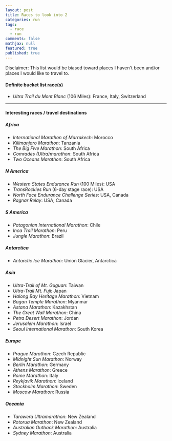 ```yaml
---
layout: post
title: Races to look into 2
categories: run
tags: 
  - race
  - run
comments: false
mathjax: null
featured: true
published: true
---
```


Disclaimer: This list would be biased toward places I haven't been and/or places I would like to travel to.

#### Definite bucket list race(s)

* *Ultra Trail du Mont Blanc* (106 Miles): France, Italy, Switzerland

<hr>

#### Interesting races / travel destinations

##### Africa

* *International Marathon of Marrakech*: Morocco
* *Kilimanjaro Marathon*: Tanzania
* *The Big Five Marathon*: South Africa
* *Comrades (Ultra)marathon*: South Africa
* *Two Oceans Marathon*: South Africa
 
##### N America

* *Western States Endurance Run* (100 Miles): USA
* *TransRockies Run* (6-day stage race): USA
* *North Face Endurance Challenge Series*: USA, Canada
* *Ragnar Relay*: USA, Canada

##### S America 

* *Patagonian International Marathon*: Chile
* *Inca Trail Marathon*: Peru
* *Jungle Marathon*: Brazil

##### Antarctica 	 	

* *Antarctic Ice Marathon*: Union Glacier, Antarctica

##### Asia

* *Ultra-Trail of Mt. Guguan*: Taiwan
* *Ultra-Trail Mt. Fuji*: Japan
* *Halong Bay Heritage Marathon*: Vietnam
* *Bagan Temple Marathon*: Myanmar
* *Astana Marathon*: Kazakhstan
* *The Great Wall Marathon*: China
* *Petra Desert Marathon*: Jordan
* *Jerusalem Marathon*: Israel
* *Seoul International Marathon*: South Korea

##### Europe

* *Prague Marathon*: Czech Republic
* *Midnight Sun Marathon*: Norway
* *Berlin Marathon*: Germany
* *Athens Marathon*: Greece
* *Rome Marathon*: Italy
* *Reykjavík Marathon*: Iceland
* *Stockholm Marathon*: Sweden
* *Moscow Marathon*: Russia

##### Oceania

* *Tarawera Ultramarathon*: New Zealand
* *Rotorua Marathon*: New Zealand
* *Australian Outback Marathon*: Australia
* *Sydney Marathon*: Australia